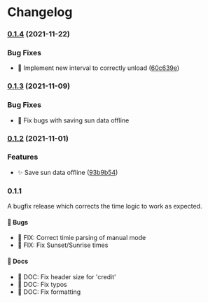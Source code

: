 # Changelog

### [0.1.4](https://github.com/selfire1/obsidian-luna-dark-mode/compare/0.1.3...0.1.4) (2021-11-22)


### Bug Fixes

* 🐛 Implement new interval to correctly unload ([60c639e](https://github.com/selfire1/obsidian-luna-dark-mode/commit/60c639e3e0ec60fcc9805dc256e380903a5fff5f))

### [0.1.3](https://github.com/selfire1/obsidian-luna-dark-mode/compare/0.1.2...0.1.3) (2021-11-09)


### Bug Fixes

* 🐛 Fix bugs with saving sun data offline

### [0.1.2](https://github.com/selfire1/obsidian-luna-dark-mode/compare/0.1.1...0.1.2) (2021-11-01)


### Features

* ✨ Save sun data offline ([93b9b54](https://github.com/selfire1/obsidian-luna-dark-mode/commit/93b9b543493a6108e131bd10371d2fc5d4a513c0))

### 0.1.1
A bugfix release which corrects the time logic to work as expected.

#### 🐛 Bugs
- 🐛 FIX: Correct timie parsing of manual mode
- 🐛 FIX: Fix Sunset/Sunrise times

#### 📝 Docs
- 📝 DOC: Fix header size for 'credit'
- 📝 DOC: Fix typos
- 📝 DOC: Fix formatting